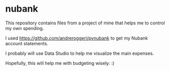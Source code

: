 # nubank
This repository contains files from a project of mine that helps me to control my own spending.

I used https://github.com/andreroggeri/pynubank to get my Nubank account statements.

I probably will use Data Studio to help me visualize the main expenses.

Hopefully, this will help me with budgeting wisely: :)
